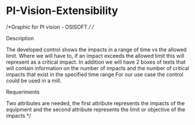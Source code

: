 # PI-Vision-Extensibility
/*Graphic for PI vision - OSISOFT */
/*

Description

The developed control shows the impacts in a range of time vs the allowed limit.
Where we will have to, if an impact exceeds the allowed limit this will represent as a critical impact.
In addition we will have 2 boxes of texts that will contain information on the number of impacts and the number of critical impacts that exist in the specified time range
For our use case the control could be used in a mill.

Requeriments

Two attributes are needed, the first attribute represents the impacts of the equipment and
the second attribute represents the limit or objective of the impacts
*/
